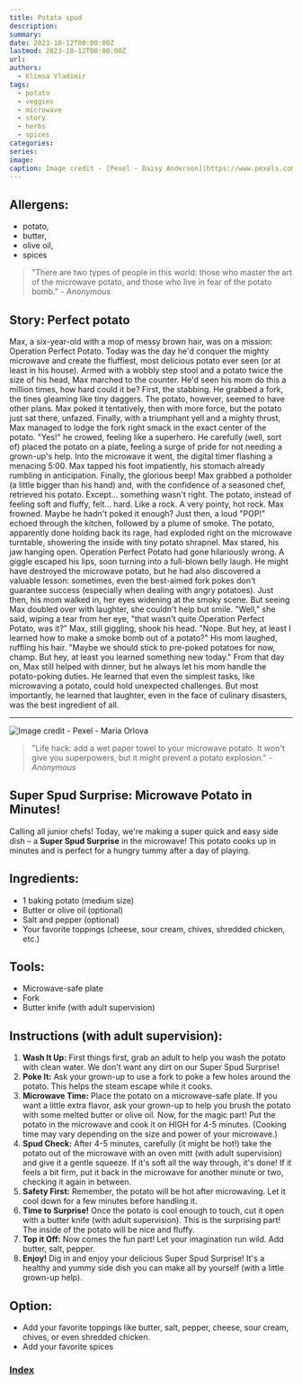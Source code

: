 ```yaml
---
title: Potato spud
description: 
summary: 
date: 2023-10-12T00:00:00Z
lastmod: 2023-10-12T00:00:00Z
url: 
authors:
  - Klimsa Vladimir
tags:
  - potato
  - veggies
  - microwave
  - story
  - herbs
  - spices
categories: 
series: 
image: 
caption: Image credit - [Pexel - Daisy Anderson](https://www.pexels.com/photo/carved-potatoes-in-a-ceramic-tray-5581083/)
---
```


## Allergens: 
- potato, 
- butter, 
- olive oil, 
- spices
> "There are two types of people in this world: those who master the art of the microwave potato, and those who live in fear of the potato bomb." - *Anonymous*
## Story: Perfect potato
Max, a six-year-old with a mop of messy brown hair, was on a mission: Operation Perfect Potato. Today was the day he'd conquer the mighty microwave and create the fluffiest, most delicious potato ever seen (or at least in his house).
Armed with a wobbly step stool and a potato twice the size of his head, Max marched to the counter. He'd seen his mom do this a million times, how hard could it be?
First, the stabbing. He grabbed a fork, the tines gleaming like tiny daggers. The potato, however, seemed to have other plans. Max poked it tentatively, then with more force, but the potato just sat there, unfazed. Finally, with a triumphant yell and a mighty thrust, Max managed to lodge the fork right smack in the exact center of the potato.
"Yes!" he crowed, feeling like a superhero. He carefully (well, sort of) placed the potato on a plate, feeling a surge of pride for not needing a grown-up's help.
Into the microwave it went, the digital timer flashing a menacing 5:00. Max tapped his foot impatiently, his stomach already rumbling in anticipation. Finally, the glorious beep! Max grabbed a potholder (a little bigger than his hand) and, with the confidence of a seasoned chef, retrieved his potato.
Except... something wasn't right. The potato, instead of feeling soft and fluffy, felt... hard. Like a rock. A very pointy, hot rock.
Max frowned. Maybe he hadn't poked it enough? Just then, a loud "POP!" echoed through the kitchen, followed by a plume of smoke. The potato, apparently done holding back its rage, had exploded right on the microwave turntable, showering the inside with tiny potato shrapnel.
Max stared, his jaw hanging open. Operation Perfect Potato had gone hilariously wrong. A giggle escaped his lips, soon turning into a full-blown belly laugh. He might have destroyed the microwave potato, but he had also discovered a valuable lesson: sometimes, even the best-aimed fork pokes don't guarantee success (especially when dealing with angry potatoes).
Just then, his mom walked in, her eyes widening at the smoky scene. But seeing Max doubled over with laughter, she couldn't help but smile.
"Well," she said, wiping a tear from her eye, "that wasn't quite Operation Perfect Potato, was it?"
Max, still giggling, shook his head. "Nope. But hey, at least I learned how to make a smoke bomb out of a potato?"
His mom laughed, ruffling his hair. "Maybe we should stick to pre-poked potatoes for now, champ. But hey, at least you learned something new today."
From that day on, Max still helped with dinner, but he always let his mom handle the potato-poking duties. He learned that even the simplest tasks, like microwaving a potato, could hold unexpected challenges. But most importantly, he learned that laughter, even in the face of culinary disasters, was the best ingredient of all.

---

![Image credit - Pexel - Maria Orlova](pexels-orlovamaria-4947359.webp "[Image credit - Pexel - Maria Orlova](https://www.pexels.com/photo/delicious-baked-potatoes-with-greenery-4947359/)")

> "Life hack: add a wet paper towel to your microwave potato. It won't give you superpowers, but it might prevent a potato explosion." - *Anonymous*
## Super Spud Surprise: Microwave Potato in Minutes!
Calling all junior chefs! Today, we're making a super quick and easy side dish – a **Super Spud Surprise** in the microwave! This potato cooks up in minutes and is perfect for a hungry tummy after a day of playing.
## Ingredients:
* 1 baking potato (medium size)
* Butter or olive oil (optional)
* Salt and pepper (optional)
* Your favorite toppings (cheese, sour cream, chives, shredded chicken, etc.)
## Tools:
* Microwave-safe plate
* Fork
* Butter knife (with adult supervision)
## Instructions (with adult supervision):
1. **Wash It Up:** First things first, grab an adult to help you wash the potato with clean water. We don't want any dirt on our Super Spud Surprise!
2. **Poke It:** Ask your grown-up to use a fork to poke a few holes around the potato. This helps the steam escape while it cooks.
3. **Microwave Time:** Place the potato on a microwave-safe plate. If you want a little extra flavor, ask your grown-up to help you brush the potato with some melted butter or olive oil. Now, for the magic part! Put the potato in the microwave and cook it on HIGH for 4-5 minutes. (Cooking time may vary depending on the size and power of your microwave.)
4. **Spud Check:** After 4-5 minutes, carefully (it might be hot!) take the potato out of the microwave with an oven mitt (with adult supervision) and give it a gentle squeeze. If it's soft all the way through, it's done! If it feels a bit firm, put it back in the microwave for another minute or two, checking it again in between.
5. **Safety First:** Remember, the potato will be hot after microwaving. Let it cool down for a few minutes before handling it.
6. **Time to Surprise!** Once the potato is cool enough to touch, cut it open with a butter knife (with adult supervision). This is the surprising part! The inside of the potato will be nice and fluffy.
7. **Top it Off:** Now comes the fun part! Let your imagination run wild. Add butter, salt, pepper.
8. **Enjoy!** Dig in and enjoy your delicious Super Spud Surprise! It's a healthy and yummy side dish you can make all by yourself (with a little grown-up help).
## Option:
-  Add your favorite toppings like butter, salt, pepper, cheese, sour cream, chives, or even shredded chicken.
- Add your favorite spices
### [Index](content/children-recipe/Index.md)